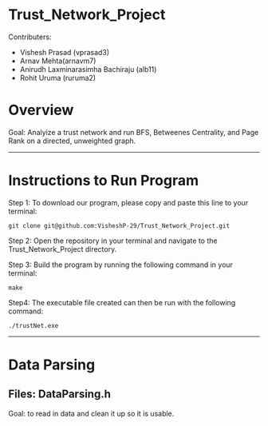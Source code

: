 # Trust_Network_Project
Contributers:
* Vishesh Prasad (vprasad3)
* Arnav Mehta(arnavm7)
* Anirudh Laxminarasimha Bachiraju (alb11)
* Rohit Uruma (ruruma2)

# Overview
Goal: Analyize a trust network and run BFS, Betweenes Centrality, and Page Rank on a directed, unweighted graph.
- - - -
# Instructions to Run Program
Step 1: To download our program, please copy and paste this line to your terminal:

```
git clone git@github.com:VisheshP-29/Trust_Network_Project.git
``` 
Step 2: Open the repository in your terminal and navigate to the Trust_Network_Project directory.

Step 3: Build the program by running the following command in your terminal:
```
make
```
Step4: The executable file created can then be run with the following command:
```
./trustNet.exe 
```
- - - -
# Data Parsing
## Files: DataParsing.h
Goal: to read in data and clean it up so it is usable.
